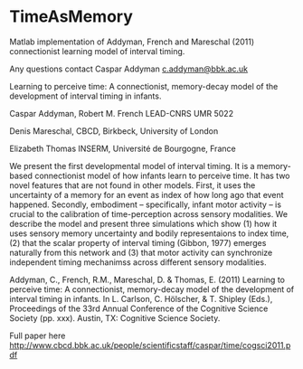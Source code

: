 TimeAsMemory
============

Matlab implementation of Addyman, French and Mareschal (2011) connectionist learning model of interval timing.

Any questions contact Caspar Addyman c.addyman@bbk.ac.uk

Learning to perceive time: A connectionist, memory-decay model of the development of interval timing in infants.

Caspar Addyman, Robert M. French LEAD-CNRS UMR 5022

Denis Mareschal, CBCD, Birkbeck, University of London

Elizabeth Thomas INSERM, Université de Bourgogne, France

We present the first developmental model of interval timing. It is a memory-based connectionist model of how infants learn to perceive time. It has two novel features that are not found in other  models. First, it uses the uncertainty of a memory for an event as index of how long ago that event happened. Secondly, embodiment – specifically, infant motor activity – is crucial to the calibration of time-perception across sensory modalities. We describe the model and present three simulations which show (1)  how it uses sensory memory uncertainty and bodily representaions to index time, (2) that the scalar property of interval timing (Gibbon, 1977) emerges naturally from this network and (3) that motor activity can synchronize independent timing mechanimss across different sensory modalities.

Addyman, C., French, R.M., Mareschal, D. & Thomas, E. (2011) Learning to perceive time: A connectionist, memory-decay model of the development of interval timing in infants. In L. Carlson, C. Hölscher, & T. Shipley (Eds.), Proceedings of the 33rd Annual Conference of the Cognitive Science Society (pp. xxx). Austin, TX: Cognitive Science Society. 

Full paper here
http://www.cbcd.bbk.ac.uk/people/scientificstaff/caspar/time/cogsci2011.pdf

